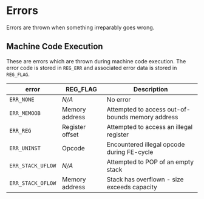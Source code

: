 # Errors

Errors are thrown when something irreparably goes wrong.

## Machine Code Execution

These are errors which are thrown during machine code execution. The error code is stored in `REG_ERR` and associated error data is stored in `REG_FLAG`.

| error | REG_FLAG | Description |
|-|-|-|
| `ERR_NONE` | *N/A* | No error |
| `ERR_MEMOOB` | Memory address | Attempted to access out-of-bounds memory address |
| `ERR_REG` | Register offset | Attempted to access an illegal register |
| `ERR_UNINST` | Opcode | Encountered illegal opcode during FE-cycle |
| `ERR_STACK_UFLOW` | *N/A* | Attempted to POP of an empty stack |
| `ERR_STACK_OFLOW` | Memory address | Stack has overflown - size exceeds capacity |
